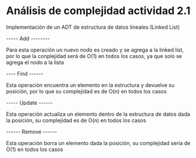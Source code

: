 # Análisis de complejidad actividad 2.1

Implementación de un ADT de estructura de datos lineales (Linked List)

-----   Add  --------

Para esta operación un nuevo nodo es creado y se agrega  a la linked list, por lo que la conplejidad será de O(1) en todos los casos,
ya que solo se agrega el nodo a la lista

----   Find    ------

Esta operación encuentra un elemento en la estructura y devuelve su posición, por lo que su complejidad es de O(n) en todos los casos

-----  Update ------

Esta operación actualiza un elemento dentro de la estructura de datos dada la posición, su complejidad es de O(n) en todos los casos 

------ Remove ------

Esta operación borra un elemento dada la posición, su complejidad sería de O(1) en todos los casos

